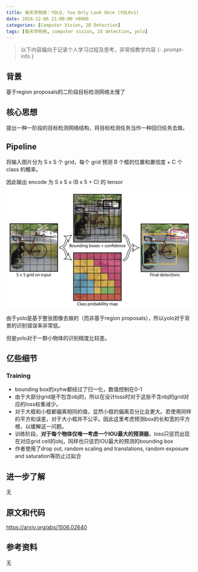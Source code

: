 ```yaml
---
title: 每天学网络：YOLO, You Only Look Once (YOLOv1)
date: 2024-12-06 21:00:00 +0800
categories: [Computer Vision, 2D Detection]
tags: [每天学网络, computer vision, 2d detection, yolo]
---
```


> 以下内容偏向于记录个人学习过程及思考，非常规教学内容
{: .prompt-info }

## 背景

基于region proposals的二阶段目标检测网络太慢了

## 核心思想

提出一种一阶段的目标检测网络结构，将目标检测任务当作一种回归任务去做。

## Pipeline

将输入图片分为 S x S 个 grid，每个 grid 预测 B 个框的位置和置信度 + C 个 class 的概率。

因此输出 encode 为 S x S x (B x 5 + C) 的 tensor

![yolov1-demo](assets/img/yolov1-demo.png)

由于yolo是基于整张图像去做的（而非基于region proposals），所以yolo对于背景的识别错误率非常低。

但是yolo对于一群小物体的识别精度比较差。

## 亿些细节

### Training

- bounding box的xyhw都经过了归一化，数值控制在0-1
- 由于大部分grid是不包含obj的，所以在设计loss时对于这些不含obj的grid对应的loss权重减少。
- 对于大框和小框都偏离相同的值，显然小框的偏离百分比会更大。若使用同样的平方和误差，对于大小框并不公平。因此这里考虑预测box的长和宽的平方根，以缓解这一问题。
- 训练阶段，**对于每个物体仅唯一考虑一个IOU最大的预测器**。loss只惩罚出现在对应grid cell的obj，同样也只惩罚IOU最大的预测的bounding box
- 作者使用了drop out, random scaling and translations, random exposure and saturation等防止过拟合

## 进一步了解

无

## 原文和代码

<https://arxiv.org/abs/1506.02640>

## 参考资料

无